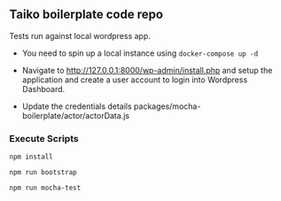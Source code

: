 ## Taiko boilerplate code repo


Tests run against local wordpress app. 

* You need to spin up a local instance using `docker-compose up -d`

* Navigate to http://127.0.0.1:8000/wp-admin/install.php and setup the application and create a user account to login into Wordpress Dashboard.

* Update the credentials details packages/mocha-boilerplate/actor/actorData.js

### Execute Scripts

`npm install`

`npm run bootstrap`

`npm run mocha-test`
